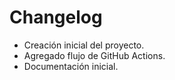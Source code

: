 # Changelog

- Creación inicial del proyecto.
- Agregado flujo de GitHub Actions.
- Documentación inicial.
